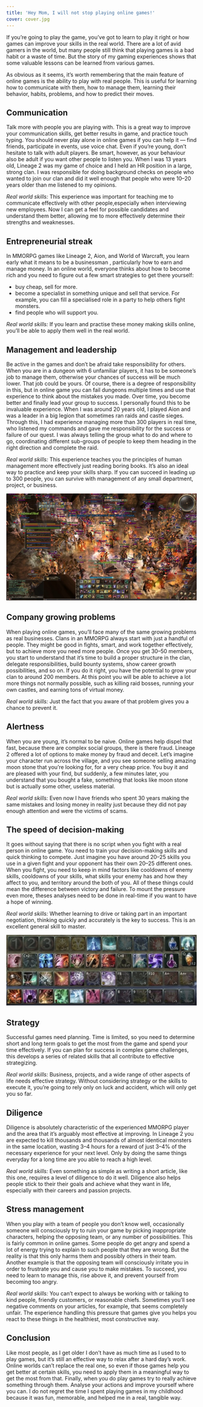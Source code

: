 ```yaml
---
title: 'Hey Mom, I will not stop playing online games!'
cover: cover.jpg
---
```


If you’re going to play the game, you’ve got to learn to play it right or how games can improve your skills in the real world. There are a lot of avid gamers in the world, but many people still think that playing games is a bad habit or a waste of time. But the story of my gaming experiences shows that some valuable lessons can be learned from various games.

As obvious as it seems, it’s worth remembering that the main feature of online games is the ability to play with real people. This is useful for learning how to communicate with them, how to manage them, learning their behavior, habits, problems, and how to predict their moves.

## Communication

Talk more with people you are playing with. This is a great way to improve your communication skills, get better results in game, and practice touch typing. You should never play alone in online games if you can help it — find friends, participate in events, use voice chat. Even if you’re young, don’t hesitate to talk with adult players. Be smart, however, as your behaviour also be adult if you want other people to listen you. When I was 13 years old, Lineage 2 was my game of choice and I held an HR position in a large, strong clan. I was responsible for doing background checks on people who wanted to join our clan and did it well enough that people who were 10–20 years older than me listened to my opinions.

_Real world skills:_ This experience was important for teaching me to communicate effectively with other people,especially when interviewing new employees. Now I can get a feel for possible candidates and understand them better, allowing me to more effectively determine their strengths and weaknesses.

## Entrepreneurial streak

In MMORPG games like Lineage 2, Aion, and World of Warcraft, you learn early what it means to be a businessman , particularly how to earn and manage money. In an online world, everyone thinks about how to become rich and you need to figure out a few smart strategies to get there yourself:

- buy cheap, sell for more.
- become a specialist in something unique and sell that service. For example, you can fill a specialised role in a party to help others fight monsters.
- find people who will support you.

_Real world skills:_ If you learn and practise these money making skills online, you’ll be able to apply them well in the real world.

## Management and leadership

Be active in the games and don’t be afraid take responsibility for others. When you are in a dungeon with 6 unfamiliar players, it has to be someone’s job to manage them, otherwise your chances of success will be much lower. That job could be yours. Of course, there is a degree of responsibility in this, but in online game you can fail dungeons multiple times and use that experience to think about the mistakes you made. Over time, you become better and finally lead your group to success. I personally found this to be invaluable experience. When I was around 20 years old, I played Aion and was a leader in a big legion that sometimes ran raids and castle sieges. Through this, I had experience managing more than 300 players in real time, who listened my commands and gave me responsibility for the success or failure of our quest. I was always telling the group what to do and where to go, coordinating different sub-groups of people to keep them heading in the right direction and complete the raid.

_Real world skills:_ This experience teaches you the principles of human management more effectively just reading boring books. It’s also an ideal way to practice and keep your skills sharp. If you can succeed in leading up to 300 people, you can survive with management of any small department, project, or business.

![GATSBY_EMPTY_ALT](games1.jpeg)

## Company growing problems

When playing online games, you’ll face many of the same growing problems as real businesses. Clans in an MMORPG always start with just a handful of people. They might be good in fights, smart, and work together effectively, but to achieve more you need more people. Once you get 30–50 members, you start to understand that it’s time to build a proper structure in the clan, delegate responsibilities, build bounty systems, show career growth possibilities, and so on. If you do it right, you have the potential to grow your clan to around 200 members. At this point you will be able to achieve a lot more things not normally possible, such as killing raid bosses, running your own castles, and earning tons of virtual money.

_Real world skills:_ Just the fact that you aware of that problem gives you a chance to prevent it.

## Alertness

When you are young, it’s normal to be naive. Online games help dispel that fast, because there are complex social groups, there is there fraud. Lineage 2 offered a lot of options to make money by fraud and deceit. Let’s imagine your character run across the village, and you see someone selling amazing moon stone that you’re looking for, for a very cheap price. You buy it and are pleased with your find, but suddenly, a few minutes later, you understand that you bought a fake, something that looks like moon stone but is actually some other, useless material.

_Real world skills:_ Even now I have friends who spent 30 years making the same mistakes and losing money in reality just because they did not pay enough attention and were the victims of scams.

## The speed of decision-making

It goes without saying that there is no script when you fight with a real person in online game. You need to train your decision-making skills and quick thinking to compete. Just imagine you have around 20–25 skills you use in a given fight and your opponent has their own 20–25 different ones. When you fight, you need to keep in mind factors like cooldowns of enemy skills, cooldowns of your skills, what skills your enemy has and how they affect to you, and territory around the both of you. All of these things could mean the difference between victory and failure. To mount the pressure even more, theses analyses need to be done in real-time if you want to have a hope of winning.

_Real world skills:_ Whether learning to drive or taking part in an important negotiation, thinking quickly and accurately is the key to success. This is an excellent general skill to master.

![GATSBY_EMPTY_ALT](games2.png)

## Strategy

Successful games need planning. Time is limited, so you need to determine short and long term goals to get the most from the game and spend your time effectively. If you can plan for success in complex game challenges, this develops a series of related skills that all contribute to effective strategizing.

_Real world skills:_ Business, projects, and a wide range of other aspects of life needs effective strategy. Without considering strategy or the skills to execute it, you’re going to rely only on luck and accident, which will only get you so far.

## Diligence

Diligence is absolutely characteristic of the experienced MMORPG player and the area that it’s arguably most effective at improving. In Lineage 2 you are expected to kill thousands and thousands of almost identical monsters in the same location, wasting 3–4 hours for a reward of just 3–4% of the necessary experience for your next level. Only by doing the same things everyday for a long time are you able to reach a high level.

_Real world skills:_ Even something as simple as writing a short article, like this one, requires a level of diligence to do it well. Diligence also helps people stick to their their goals and achieve what they want in life, especially with their careers and passion projects.

## Stress management

When you play with a team of people you don’t know well, occasionally someone will consciously try to ruin your game by picking inappropriate characters, helping the opposing team, or any number of possibilities. This is fairly common in online games. Some people do get angry and spend a lot of energy trying to explain to such people that they are wrong. But the reality is that this only harms them and possibly others in their team. Another example is that the opposing team will consciously irritate you in order to frustrate you and cause you to make mistakes. To succeed, you need to learn to manage this, rise above it, and prevent yourself from becoming too angry.

_Real world skills:_ You can’t expect to always be working with or talking to kind people, friendly customers, or reasonable chiefs. Sometimes you’ll see negative comments on your articles, for example, that seems completely unfair. The experience handling this pressure that games give you helps you react to these things in the healthiest, most constructive way.

## Conclusion

Like most people, as I get older I don’t have as much time as I used to to play games, but it’s still an effective way to relax after a hard day’s work. Online worlds can’t replace the real one, so even if those games help you get better at certain skills, you need to apply them in a meaningful way to get the most from that. Finally, when you do play games try to really achieve something through them. Analyse your actions and improve yourself where you can. I do not regret the time I spent playing games in my childhood because it was fun, memorable, and helped me in a real, tangible way.
